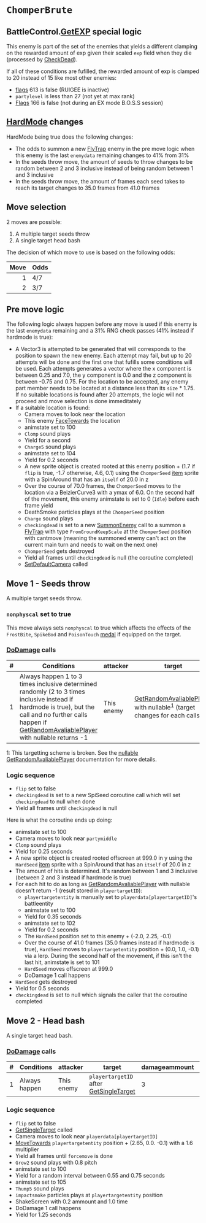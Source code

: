 # `ChomperBrute`

## BattleControl.[GetEXP](../../../TextAsset%20Data/Enemies%20data.md#exp-logic) special logic
This enemy is part of the set of the enemies that yields a different clamping on the rewarded amount of exp given their scaled `exp` field when they die (processed by [CheckDead](../../Battle%20flow/Action%20coroutines/CheckDead.md)).

If all of these conditions are fufilled, the rewarded amount of exp is clamped to 20 instead of 15 like most other enemies:

- [flags](../../../Flags%20arrays/flags.md) 613 is false (RUIGEE is inactive)
- `partylevel` is less than 27 (not yet at max rank)
- [Flags](../../../Flags%20arrays/flags.md) 166 is false (not during an EX mode B.O.S.S session)

## [HardMode](../../Damage%20pipeline/HardMode.md) changes
HardMode being true does the following changes:

- The odds to summon a new [FlyTrap](FlyTrap.md) enemy in the pre move logic when this enemy is the last `enemydata` remaining changes to 41% from 31%
- In the seeds throw move, the amount of seeds to throw changes to be random between 2 and 3 inclusive instead of being random between 1 and 3 inclusive
- In the seeds throw move, the amount of frames each seed takes to reach its target changes to 35.0 frames from 41.0 frames

## Move selection
2 moves are possible:

1. A multiple target seeds throw
2. A single target head bash

The decision of which move to use is based on the following odds:

|Move|Odds|
|---:|----|
|1|4/7|
|2|3/7|

## Pre move logic
The following logic always happen before any move is used if this enemy is the last `enemydata` remaining and a 31% RNG check passes (41% instead if hardmode is true):

- A Vector3 is attempted to be generated that will corresponds to the position to spawn the new enemy. Each attempt may fail, but up to 20 attempts will be done and the first one that fufills some conditions will be used. Each attempts generates a vector where the x component is between 0.25 and 7.0, the y component is 0.0 and the z component is between -0.75 and 0.75. For the location to be accepted, any enemy part member needs to be located at a distance less than its `size` * 1.75. If no suitable locations is found after 20 attempts, the logic will not proceed and move selection is done immeditately
- If a suitable location is found:
    - Camera moves to look near the location
    - This enemy [FaceTowards](../../../Entities/EntityControl/EntityControl%20Methods.md#facetowards) the location
    - animstate set to 100
    - `Clomp` sound plays
    - Yield for a second
    - `Charge5` sound plays
    - animstate set to 104
    - Yield for 0.2 seconds
    - A new sprite object is created rooted at this enemy position + (1.7 if `flip` is true, -1.7 otherwise, 4.6, 0.1) using the `ChomperSeed` [item](../../../Enums%20and%20IDs/Items.md) sprite with a SpinAround that has an `itself` of 20.0 in z
    - Over the course of 70.0 frames, the `ChomperSeed` moves to the location via a BeizierCurve3 with a ymax of 6.0. On the second half of the movement, this enemy animstate is set to 0 (`Idle`) before each frame yield
    - DeathSmoke particles plays at the `ChomperSeed` position
    - `Charge` sound plays
    - `checkingdead` is set to a new [SummonEnemy](../../Actors%20states/Enemy%20party%20members/SummonEnemy.md) call to a summon a [FlyTrap](FlyTrap.md) with type `FromGroundKeepScale` at the `ChomperSeed` position with cantmove (meaning the summoned enemy can't act on the current main turn and needs to wait on the next one)
    - `ChomperSeed` gets destroyed
    - Yield all frames until `checkingdead` is null (the coroutine completed)
    - [SetDefaultCamera](../../Visual%20rendering/SetDefaultCamera.md) called

## Move 1 - Seeds throw
A multiple target seeds throw.

### `nonphyscal` set to true
This move always sets `nonphyscal` to true which affects the effects of the `FrostBite`, `SpikeBod` and `PoisonTouch` [medal](../../../Enums%20and%20IDs/Medal.md) if equipped on the target.

### [DoDamage](../../Damage%20pipeline/DoDamage.md) calls

|#|Conditions|attacker|target|damageammount|property|overrides|block|
|-:|---|---|---|---|---|---|---|
|1|Always happen 1 to 3 times inclusive determined randomly (2 to 3 times inclusive instead if hardmode is true), but the call and no further calls happen if [GetRandomAvaliablePlayer](../../Actors%20states/Targetting/GetRandomAvaliablePlayer.md) with nullable returns -1|This enemy|[GetRandomAvaliablePlayer](../../Actors%20states/Targetting/GetRandomAvaliablePlayer.md) with nullable<sup>1</sup> (target changes for each calls)|2|null|null|`commandsuccess`|

1: This targetting scheme is broken. See the [nullable GetRandomAvaliablePlayer](../../Actors%20states/Targetting/GetRandomAvaliablePlayer.md#nullable-is-true) documentation for more details.

### Logic sequence

- `flip` set to false
- `checkingdead` is set to a new SpiSeed coroutine call which will set `checkingdead` to null when done
- Yield all frames until `checkingdead` is null

Here is what the coroutine ends up doing:

- animstate set to 100
- Camera moves to look near `partymiddle`
- `Clomp` sound plays
- Yield for 0.25 seconds
- A new sprite object is created rooted offscreen at 999.0 in y using the `HardSeed` [item](../../../Enums%20and%20IDs/Items.md) sprite with a SpinAround that has an `itself` of 20.0 in z
- The amount of hits is determined. It's random between 1 and 3 inclusive (between 2 and 3 instead if hardmode is true)
- For each hit to do as long as [GetRandomAvaliablePlayer](../../Actors%20states/Targetting/GetRandomAvaliablePlayer.md) with nullable doesn't return -1 (result stored in `playertargetID`):
    - `playertargetentity` is manually set to `playerdata[playertargetID]`'s battleentity
    - animstate set to 100
    - Yield for 0.35 seconds
    - animstate set to 102
    - Yield for 0.2 seconds
    - The `HardSeed` position set to this enemy + (-2.0, 2.25, -0.1)
    - Over the course of 41.0 frames (35.0 frames instead if hardmode is true), `HardSeed` moves to `playertargetentity` position + (0.0, 1.0, -0.1) via a lerp. During the second half of the movement, if this isn't the last hit, animstate is set to 101
    - `HardSeed` moves offscreen at 999.0
    - DoDamage 1 call happens
- `HardSeed` gets destroyed
- Yield for 0.5 seconds
- `checkingdead` is set to null which signals the caller that the coroutine completed

## Move 2 - Head bash
A single target head bash.

### [DoDamage](../../Damage%20pipeline/DoDamage.md) calls

|#|Conditions|attacker|target|damageammount|property|overrides|block|
|-:|---|---|---|---|---|---|---|
|1|Always happen|This enemy|`playertargetID` after [GetSingleTarget](../../Actors%20states/Targetting/GetRandomAvaliablePlayer.md#getsingletarget)|3|[Flip](../../Damage%20pipeline/AttackProperty.md)|null|`commandsuccess`|

### Logic sequence

- `flip` set to false
- [GetSingleTarget](../../Actors%20states/Targetting/GetRandomAvaliablePlayer.md#getsingletarget) called
- Camera moves to look near `playerdata[playertargetID]`
- [MoveTowards](../../../Entities/EntityControl/EntityControl%20Methods.md#movetowards) `playertargetentity` position + (2.65, 0.0. -0.1) with a 1.6 multiplier
- Yield all frames until `forcemove` is done
- `Grow2` sound plays with 0.8 pitch
- animstate set to 100
- Yield for a random interval between 0.55 and 0.75 seconds
- animstate set to 105
- `Thump5` sound plays
- `impactsmoke` particles plays at `playertargetentity` position
- ShakeScreen with 0.2 ammount and 1.0 time
- DoDamage 1 call happens
- Yield for 1.25 seconds
